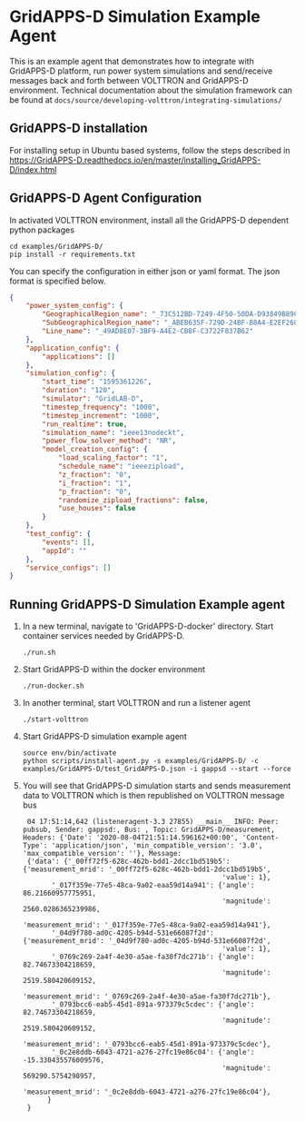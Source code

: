 # GridAPPS-D Simulation Example Agent

This is an example agent that demonstrates how to integrate with GridAPPS-D platform, 
run power system simulations and send/receive messages back and forth between VOLTTRON and
GridAPPS-D environment. Technical documentation about the simulation framework can be found at
`docs/source/developing-volttron/integrating-simulations/`

## GridAPPS-D installation
For installing setup in Ubuntu based systems, follow the steps described in 
https://GridAPPS-D.readthedocs.io/en/master/installing_GridAPPS-D/index.html

## GridAPPS-D Agent Configuration

In activated VOLTTRON environment, install all the GridAPPS-D dependent python packages

```
cd examples/GridAPPS-D/
pip install -r requirements.txt
```

You can specify the configuration in either json or yaml format.  The json format is specified
below. 

```` json
{
    "power_system_config": {
        "GeographicalRegion_name": "_73C512BD-7249-4F50-50DA-D93849B89C43",
        "SubGeographicalRegion_name": "_ABEB635F-729D-24BF-B8A4-E2EF268D8B9E",
        "Line_name": "_49AD8E07-3BF9-A4E2-CB8F-C3722F837B62"
    },
    "application_config": {
        "applications": []
    },
    "simulation_config": {
        "start_time": "1595361226",
        "duration": "120",
        "simulator": "GridLAB-D",
        "timestep_frequency": "1000",
        "timestep_increment": "1000",
        "run_realtime": true,
        "simulation_name": "ieee13nodeckt",
        "power_flow_solver_method": "NR",
        "model_creation_config": {
            "load_scaling_factor": "1",
            "schedule_name": "ieeezipload",
            "z_fraction": "0",
            "i_fraction": "1",
            "p_fraction": "0",
            "randomize_zipload_fractions": false,
            "use_houses": false
        }
    },
    "test_config": {
        "events": [],
        "appId": ""
    },
    "service_configs": []
}
````

## Running GridAPPS-D Simulation Example agent

1. In a new terminal, navigate to 'GridAPPS-D-docker' directory. Start container services needed by GridAPPS-D.
    ````
    ./run.sh
    ````

2. Start GridAPPS-D within the docker environment
   ````
   ./run-docker.sh
   ````

3. In another terminal, start VOLTTRON and run a listener agent
   ````
   ./start-volttron
   ```` 

4. Start GridAPPS-D simulation example agent 
    ````
    source env/bin/activate
    python scripts/install-agent.py -s examples/GridAPPS-D/ -c examples/GridAPPS-D/test_GridAPPS-D.json -i gappsd --start --force
    ````
   
5. You will see that GridAPPS-D simulation starts and sends measurement data to VOLTTRON which is then republished
   on VOLTTRON message bus
   
   ````
    04 17:51:14,642 (listeneragent-3.3 27855) __main__ INFO: Peer: pubsub, Sender: gappsd:, Bus: , Topic: GridAPPS-D/measurement, Headers: {'Date': '2020-08-04T21:51:14.596162+00:00', 'Content-Type': 'application/json', 'min_compatible_version': '3.0', 'max_compatible_version': ''}, Message: 
    {'data': {'_00ff72f5-628c-462b-bdd1-2dcc1bd519b5': {'measurement_mrid': '_00ff72f5-628c-462b-bdd1-2dcc1bd519b5',
                                                    'value': 1},
          '_017f359e-77e5-48ca-9a02-eaa59d14a941': {'angle': 86.21660957775951,
                                                    'magnitude': 2560.0286365239986,
                                                    'measurement_mrid': '_017f359e-77e5-48ca-9a02-eaa59d14a941'},
          '_04d9f780-ad0c-4205-b94d-531e66087f2d': {'measurement_mrid': '_04d9f780-ad0c-4205-b94d-531e66087f2d',
                                                    'value': 1},
          '_0769c269-2a4f-4e30-a5ae-fa30f7dc271b': {'angle': 82.74673304218659,
                                                    'magnitude': 2519.580420609152,
                                                    'measurement_mrid': '_0769c269-2a4f-4e30-a5ae-fa30f7dc271b'},
          '_0793bcc6-eab5-45d1-891a-973379c5cdec': {'angle': 82.74673304218659,
                                                    'magnitude': 2519.580420609152,
                                                    'measurement_mrid': '_0793bcc6-eab5-45d1-891a-973379c5cdec'},
          '_0c2e8ddb-6043-4721-a276-27fc19e86c04': {'angle': -15.330435576009576,
                                                    'magnitude': 569290.5754298957,
                                                    'measurement_mrid': '_0c2e8ddb-6043-4721-a276-27fc19e86c04'},
         }
    }
    ````

